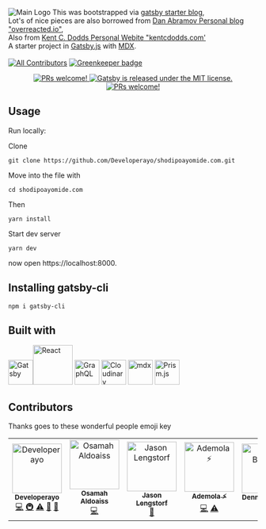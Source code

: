 ![Main Logo](https://res.cloudinary.com/developerayo/image/upload/v1551645703/Shodipo_Ayomide_White_and_Black.png)
This was bootstrapped via [gatsby starter blog](https://github.com/gatsbyjs/gatsby-starter-blog),</br>
Lot's of nice pieces are also borrowed from [Dan Abramov Personal blog "overreacted.io"](https://github.com/gaearon/overreacted.io),</br>
Also from [Kent C. Dodds Personal Webite "kentcdodds.com'](http://kentcdodds.com)</br>
A starter project in [Gatsby.js](https://www.gatsbyjs.org/) with [MDX](https://github.com/mdx-js/mdx).</br></br>
[![All Contributors](https://img.shields.io/badge/all_contributors-5-orange.svg?style=flat-square)](#contributors) [![Greenkeeper badge](https://badges.greenkeeper.io/Developerayo/shodipoayomide.com.svg)](https://greenkeeper.io/)
<p align="center">
   <a href="">
    <img src="https://img.shields.io/badge/Build-Passing-brightgreen.svg" alt="PRs welcome!" />
  </a>   
  <a href="https://github.com/Developerayo/shodipoayomide.com/blob/master/LICENSE-website">
    <img src="https://img.shields.io/badge/license-MIT-blue.svg" alt="Gatsby is released under the MIT license." />
  </a>                              
  <a href="">
    <img src="https://img.shields.io/badge/PRs-welcome-brightgreen.svg" alt="PRs welcome!" />
  </a>


## Usage

Run locally:

Clone
```
git clone https://github.com/Developerayo/shodipoayomide.com.git
```

Move into the file with
```
cd shodipoayomide.com
```

Then
```
yarn install
```
Start dev server

```
yarn dev
```
now open https://localhost:8000.

## Installing gatsby-cli

```
npm i gatsby-cli
```

## Built with
<img src="https://avatars1.githubusercontent.com/u/12551863?s=200&v=4" alt="Gatsby" width="50px" /><img src="https://upload.wikimedia.org/wikipedia/commons/thumb/a/a7/React-icon.svg/1200px-React-icon.svg.png" alt="React" width="80px"/>
<img src="https://graphql.org/img/logo.svg" alt="GraphQL" width="50px" />
<img src="https://avatars0.githubusercontent.com/u/1460763?s=200&v=4" alt="Cloudinary" width="50px" />
<img src="https://avatars2.githubusercontent.com/u/37453691?s=200&v=4" alt="mdx" width="50px" />
<img src="https://avatars2.githubusercontent.com/u/11140484?s=200&v=4" alt="Prism.js" width="50px" />


## Contributors

Thanks goes to these wonderful people emoji key

<!-- ALL-CONTRIBUTORS-LIST:START - Do not remove or modify this section -->
<!-- prettier-ignore -->
<table><tr><td align="center"><a href="http://www.shodipoayomide.com"><img src="https://avatars2.githubusercontent.com/u/20538832?v=4" width="100px;" alt="Developerayo"/><br /><sub><b>Developerayo</b></sub></a><br /><a href="https://github.com/Developerayo/shodipoayomide.com/commits?author=Developerayo" title="Code">💻</a> <a href="#infra-Developerayo" title="Infrastructure (Hosting, Build-Tools, etc)">🚇</a> <a href="https://github.com/Developerayo/shodipoayomide.com/commits?author=Developerayo" title="Tests">⚠️</a> <a href="#maintenance-Developerayo" title="Maintenance">🚧</a> <a href="#talk-Developerayo" title="Talks">📢</a></td><td align="center"><a href="https://github.com/Saifadin"><img src="https://avatars1.githubusercontent.com/u/1507057?v=4" width="100px;" alt="Osamah Aldoaiss"/><br /><sub><b>Osamah Aldoaiss</b></sub></a><br /><a href="https://github.com/Developerayo/shodipoayomide.com/commits?author=Saifadin" title="Code">💻</a></td><td align="center"><a href="https://lengstorf.com"><img src="https://avatars2.githubusercontent.com/u/163561?v=4" width="100px;" alt="Jason Lengstorf"/><br /><sub><b>Jason Lengstorf</b></sub></a><br /><a href="#ideas-jlengstorf" title="Ideas, Planning, & Feedback">🤔</a></td><td align="center"><a href="https://ademola.adegbuyi.me"><img src="https://avatars1.githubusercontent.com/u/11811904?v=4" width="100px;" alt="Ademola ⚡️"/><br /><sub><b>Ademola ⚡️</b></sub></a><br /><a href="https://github.com/Developerayo/shodipoayomide.com/commits?author=ooade" title="Code">💻</a> <a href="https://github.com/Developerayo/shodipoayomide.com/commits?author=ooade" title="Tests">⚠️</a></td><td align="center"><a href="https://brotzky.co"><img src="https://avatars0.githubusercontent.com/u/8007686?v=4" width="100px;" alt="Dennis Brotzky"/><br /><sub><b>Dennis Brotzky</b></sub></a><br /><a href="https://github.com/Developerayo/shodipoayomide.com/commits?author=brotzky" title="Code">💻</a></td></tr></table>

<!-- ALL-CONTRIBUTORS-LIST:END -->
